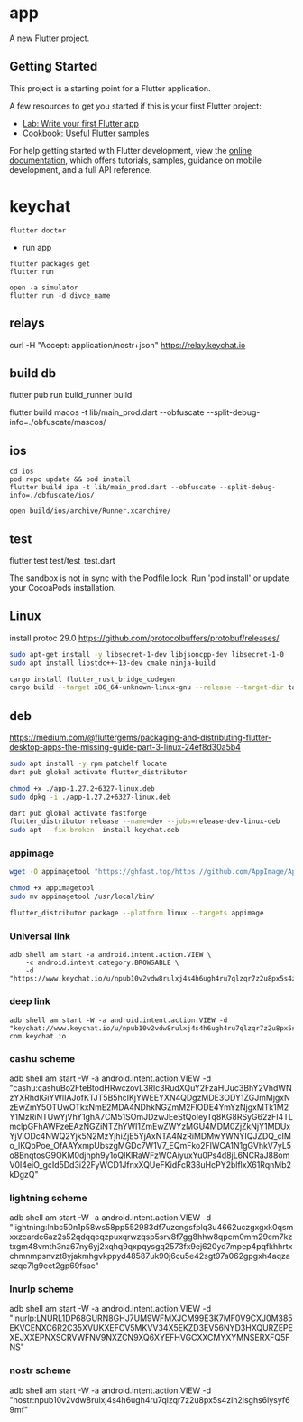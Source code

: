 # app

A new Flutter project.

## Getting Started

This project is a starting point for a Flutter application.

A few resources to get you started if this is your first Flutter project:

- [Lab: Write your first Flutter app](https://docs.flutter.dev/get-started/codelab)
- [Cookbook: Useful Flutter samples](https://docs.flutter.dev/cookbook)

For help getting started with Flutter development, view the
[online documentation](https://docs.flutter.dev/), which offers tutorials,
samples, guidance on mobile development, and a full API reference.

# keychat

```
flutter doctor
```

- run app

```
flutter packages get
flutter run

open -a simulator
flutter run -d divce_name

```

## relays

curl -H "Accept: application/nostr+json" <https://relay.keychat.io>

## build db

flutter pub run build_runner build

flutter build macos -t lib/main_prod.dart --obfuscate --split-debug-info=./obfuscate/mascos/

## ios

```
cd ios
pod repo update && pod install
flutter build ipa -t lib/main_prod.dart --obfuscate --split-debug-info=./obfuscate/ios/

open build/ios/archive/Runner.xcarchive/
```

## test

flutter test test/test_test.dart

The sandbox is not in sync with the Podfile.lock. Run 'pod install' or update your CocoaPods installation.

## Linux

install protoc 29.0
<https://github.com/protocolbuffers/protobuf/releases/>

```sh
sudo apt-get install -y libsecret-1-dev libjsoncpp-dev libsecret-1-0
sudo apt install libstdc++-13-dev cmake ninja-build

cargo install flutter_rust_bridge_codegen
cargo build --target x86_64-unknown-linux-gnu --release --target-dir target
```

## deb

<https://medium.com/@fluttergems/packaging-and-distributing-flutter-desktop-apps-the-missing-guide-part-3-linux-24ef8d30a5b4>

```sh
sudo apt install -y rpm patchelf locate
dart pub global activate flutter_distributor

chmod +x ./app-1.27.2+6327-linux.deb
sudo dpkg -i ./app-1.27.2+6327-linux.deb
```

```sh
dart pub global activate fastforge
flutter_distributor release --name=dev --jobs=release-dev-linux-deb
sudo apt --fix-broken  install keychat.deb
```

### appimage

```sh
wget -O appimagetool "https://ghfast.top/https://github.com/AppImage/AppImageKit/releases/download/continuous/appimagetool-x86_64.AppImage"

chmod +x appimagetool 
sudo mv appimagetool /usr/local/bin/

flutter_distributor package --platform linux --targets appimage

```



### Universal link

```
adb shell am start -a android.intent.action.VIEW \
    -c android.intent.category.BROWSABLE \
    -d "https://www.keychat.io/u/npub10v2vdw8rulxj4s4h6ugh4ru7qlzqr7z2u8px5s4zlh2lsghs6lysyf69mf"
```

### deep link
```
adb shell am start -W -a android.intent.action.VIEW -d "keychat://www.keychat.io/u/npub10v2vdw8rulxj4s4h6ugh4ru7qlzqr7z2u8px5s4zlh2lsghs6lysyf69mf" com.keychat.io
```

### cashu scheme
adb shell am start -W -a android.intent.action.VIEW -d "cashu:cashuBo2FteBtodHRwczovL3Rlc3RudXQuY2FzaHUuc3BhY2VhdWNzYXRhdIGiYWlIAJofKTJT5B5hcIKjYWEEYXN4QDgzMDE3ODY1ZGJmMjgxNzEwZmY5OTUwOTkxNmE2MDA4NDhkNGZmM2FlODE4YmYzNjgxMTk1M2Y1MzRiNTUwYjVhY1ghA7CM51SOmJDzwJEeStQoIeyTq8KG8RSyG62zFI4TLmclpGFhAWFzeEAzNGZiNTZhYWI1ZmEwZWYzMGU4MDM0ZjZkNjY1MDUxYjViODc4NWQ2Yjk5N2MzYjhiZjE5YjAxNTA4NzRiMDMwYWNYIQJZDQ_cIMo_lKQbPoe_OfAAYxmpUbszgMGDc7W1V7_EQmFko2FlWCA1N1gGVhkV7yL5o8BnqtosG9OKM0djhph9y1oQIKlRaWFzWCAiyuxYu0Ps4d8jL6NCRaJ88omV0I4eiO_gcId5Dd3i22FyWCD1JfnxXQUeFKidFcR38uHcPY2blflxX61RqnMb2kDgzQ"

### lightning scheme
adb shell am start -W -a android.intent.action.VIEW -d "lightning:lnbc50n1p58ws58pp552983df7uzcngsfplq3u4662uczgxgxk0qsmxxzcardc6az2s52qdqqcqzpuxqrwzqsp5srv8f7gg8hhw8qpcm0mm29cm7kztxgm48vmth3nz67ny6yj2xqhq9qxpqysgq2573fx9ej620yd7mpep4pqfkhhrtxchmnmpsnvzt8yjakmhgvkppyd48587uk90j6cu5e42sgt97a062gpgxh4aqzaszqe7lg9eet2gp69fsac"

### lnurlp scheme
adb shell am start -W -a android.intent.action.VIEW -d "lnurlp:LNURL1DP68GURN8GHJ7UM9WFMXJCM99E3K7MF0V9CXJ0M385EKVCENXC6R2C35XVUKXEFCV5MKVV34X5EKZD3EV56NYD3HXQURZEPEXEJXXEPNXSCRVWFNV9NXZCN9XQ6XYEFHVGCXXCMYXYMNSERXFQ5FNS"

### nostr scheme
adb shell am start -W -a android.intent.action.VIEW -d "nostr:npub10v2vdw8rulxj4s4h6ugh4ru7qlzqr7z2u8px5s4zlh2lsghs6lysyf69mf"





